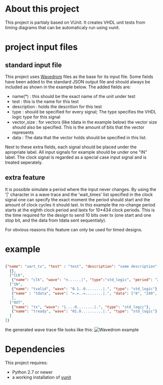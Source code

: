# About this project

This project is partialy based on VUnit. It creates VHDL unit tests from timing diagrams that can be automaticaly run using vunit.

# project input files

## standard input file

This project uses [Wavedrom](http://wavedrom.com/) files as the base for its input file. Some fields have been added to the standard JSON output file and should always be included as shown in the example below. The added fields are:
* name(*) : this should be the exact name of the unit under test
* test : this is the name for this test
* description : holds the descrition for this test
* type : should be specified for every signal; The type specifies the VHDL logic type for this signal
* vector_size : for vectors (like tdata in the example below) the vector size should also be specified. This is the amount of bits that the vector represents
* data : The data that the vector holds should be specified in this list. 

Next to these extra fields, each signal should be placed under the apropriate label. All input signals for example should be under one "IN" label. The clock signal is regarded as a special case input signal and is treated seperately.

## extra feature

It is possible simulate a period where the input never changes. By using the '|' character in a wave trace and the 'wait_times' list specified in the clock signal one can specify the exact moment the period should start and the amount of clock cycles it should last. In this example the no-change period starts at the eighth clock period and lasts for 10*434 clock periods. This is the time required for the design to send 10 bits over tx (one start and one stop bit, and the data from tdata sent sequentialy).

For obvious reasons this feature can only be used for timed designs.

# example

```json

{"name": "uart_tx", "test" : "test", "description": "some description", "signal": [
  {},
  ["CLK",
   {"name": "clk", "wave": "n......|", "type":"std_logic", "period": "2", "wait_times" : ["10*434"]}],
  ["IN",
   {"name": "tvalid", "wave": "0.1..0........|.", "type": "std_logic"},
   {"name" : "tdata", "wave": "=.=..=........|.", "data": ["0", "249", "0"], "type" : "std_logic_vector", "vector_size" : "8"}
   ],
  ["OUT",
   {"name": "tx", "wave": "1....0........|.", "type": "std_logic"},
   {"name": "tready", "wave": "01.0..........|.", "type": "std_logic"}
  ]
]}

```
the generated wave trace file looks like this:
![Wavedrom example](http://s16.postimg.org/v9i56ktn9/example.png)

# Dependencies

This project requires:
 *  Python 2.7 or newer
 *  a working installation of [vunit](http://vunit.github.io/installing.html)

